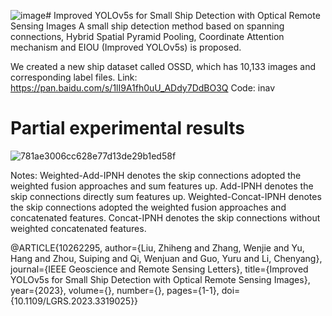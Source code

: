 ![image](https://github.com/wenjieo/Improved-YOLOv5s-for-small-ship-detection/assets/97601413/76d56fbf-a545-4f68-a63f-0da52948ee58)# Improved YOLOv5s for Small Ship Detection with Optical Remote Sensing Images
A small ship detection method based on spanning connections, Hybrid Spatial Pyramid Pooling, Coordinate Attention mechanism and EIOU (Improved YOLOv5s) is proposed.

We created a new ship dataset called OSSD, which has 10,133 images and corresponding label files. 
Link: https://pan.baidu.com/s/1lI9A1fh0uU_ADdy7DdBO3Q 
Code: inav

# Partial experimental results

![781ae3006cc628e77d13de29b1ed58f](https://github.com/wenjieo/Improved-YOLOv5s-for-small-ship-detection/assets/97601413/5a6d565c-b977-4883-b899-c519944b76cf)

Notes: Weighted-Add-IPNH denotes the skip connections adopted the weighted fusion approaches and sum features up. Add-IPNH denotes the skip connections directly sum features up. Weighted-Concat-IPNH denotes the skip connections adopted the weighted fusion approaches and concatenated features. Concat-IPNH denotes the skip connections without weighted concatenated features.

@ARTICLE{10262295,
  author={Liu, Zhiheng and Zhang, Wenjie and Yu, Hang and Zhou, Suiping and Qi, Wenjuan and Guo, Yuru and Li, Chenyang},
  journal={IEEE Geoscience and Remote Sensing Letters}, 
  title={Improved YOLOv5s for Small Ship Detection with Optical Remote Sensing Images}, 
  year={2023},
  volume={},
  number={},
  pages={1-1},
  doi={10.1109/LGRS.2023.3319025}}

